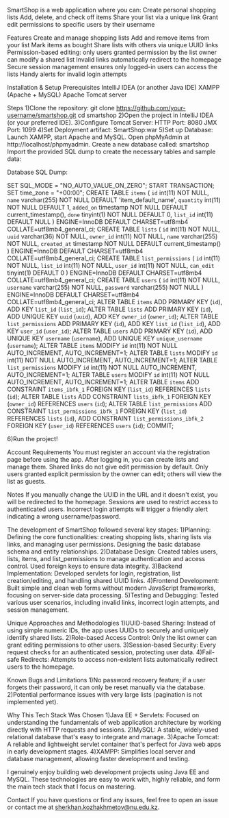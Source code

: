 SmartShop is a web application where you can:
Create personal shopping lists
Add, delete, and check off items
Share your list via a unique link
Grant edit permissions to specific users by their username

Features
Create and manage shopping lists
Add and remove items from your list
Mark items as bought
Share lists with others via unique UUID links
Permission-based editing: only users granted permission by the list owner can modify a shared list
Invalid links automatically redirect to the homepage
Secure session management ensures only logged-in users can access the lists
Handy alerts for invalid login attempts

Installation & Setup
Prerequisites
IntelliJ IDEA (or another Java IDE)
XAMPP (Apache + MySQL)
Apache Tomcat server

Steps
1)Clone the repository:
git clone https://github.com/your-username/smartshop.git
cd smartshop
2)Open the project in IntelliJ IDEA (or your preferred IDE).
3)Configure Tomcat Server:
HTTP Port: 8080
JMX Port: 1099
4)Set Deployment artifact: SmartShop:war
5)Set up Database:
Launch XAMPP, start Apache and MySQL.
Open phpMyAdmin at http://localhost/phpmyadmin.
Create a new database called:
smartshop
Import the provided SQL dump to create the necessary tables and sample data:

Database SQL Dump:

SET SQL_MODE = "NO_AUTO_VALUE_ON_ZERO";
START TRANSACTION;
SET time_zone = "+00:00";
CREATE TABLE `items` (
  `id` int(11) NOT NULL,
  `name` varchar(255) NOT NULL DEFAULT 'item_default_name',
  `quantity` int(11) NOT NULL DEFAULT 1,
  `added_on` timestamp NOT NULL DEFAULT current_timestamp(),
  `done` tinyint(1) NOT NULL DEFAULT 0,
  `list_id` int(11) DEFAULT NULL
) ENGINE=InnoDB DEFAULT CHARSET=utf8mb4 COLLATE=utf8mb4_general_ci;
CREATE TABLE `lists` (
  `id` int(11) NOT NULL,
  `uuid` varchar(36) NOT NULL,
  `owner_id` int(11) NOT NULL,
  `name` varchar(255) NOT NULL,
  `created_at` timestamp NOT NULL DEFAULT current_timestamp()
) ENGINE=InnoDB DEFAULT CHARSET=utf8mb4 COLLATE=utf8mb4_general_ci;
CREATE TABLE `list_permissions` (
  `id` int(11) NOT NULL,
  `list_id` int(11) NOT NULL,
  `user_id` int(11) NOT NULL,
  `can_edit` tinyint(1) DEFAULT 0
) ENGINE=InnoDB DEFAULT CHARSET=utf8mb4 COLLATE=utf8mb4_general_ci;
CREATE TABLE `users` (
  `id` int(11) NOT NULL,
  `username` varchar(255) NOT NULL,
  `password` varchar(255) NOT NULL
) ENGINE=InnoDB DEFAULT CHARSET=utf8mb4 COLLATE=utf8mb4_general_ci;
ALTER TABLE `items`
  ADD PRIMARY KEY (`id`),
  ADD KEY `list_id` (`list_id`);
ALTER TABLE `lists`
  ADD PRIMARY KEY (`id`),
  ADD UNIQUE KEY `uuid` (`uuid`),
  ADD KEY `owner_id` (`owner_id`);
ALTER TABLE `list_permissions`
  ADD PRIMARY KEY (`id`),
  ADD KEY `list_id` (`list_id`),
  ADD KEY `user_id` (`user_id`);
ALTER TABLE `users`
  ADD PRIMARY KEY (`id`),
  ADD UNIQUE KEY `username` (`username`),
  ADD UNIQUE KEY `unique_username` (`username`);
ALTER TABLE `items`
  MODIFY `id` int(11) NOT NULL AUTO_INCREMENT, AUTO_INCREMENT=1;
ALTER TABLE `lists`
  MODIFY `id` int(11) NOT NULL AUTO_INCREMENT, AUTO_INCREMENT=1;
ALTER TABLE `list_permissions`
  MODIFY `id` int(11) NOT NULL AUTO_INCREMENT, AUTO_INCREMENT=1;
ALTER TABLE `users`
  MODIFY `id` int(11) NOT NULL AUTO_INCREMENT, AUTO_INCREMENT=1;
ALTER TABLE `items`
  ADD CONSTRAINT `items_ibfk_1` FOREIGN KEY (`list_id`) REFERENCES `lists` (`id`);
ALTER TABLE `lists`
  ADD CONSTRAINT `lists_ibfk_1` FOREIGN KEY (`owner_id`) REFERENCES `users` (`id`);
ALTER TABLE `list_permissions`
  ADD CONSTRAINT `list_permissions_ibfk_1` FOREIGN KEY (`list_id`) REFERENCES `lists` (`id`),
  ADD CONSTRAINT `list_permissions_ibfk_2` FOREIGN KEY (`user_id`) REFERENCES `users` (`id`);
COMMIT;

6)Run the project!

Account Requirements
You must register an account via the registration page before using the app.
After logging in, you can create lists and manage them.
Shared links do not give edit permission by default. Only users granted explicit permission by the owner can edit; others will view the list as guests.

Notes
If you manually change the UUID in the URL and it doesn't exist, you will be redirected to the homepage.
Sessions are used to restrict access to authenticated users.
Incorrect login attempts will trigger a friendly alert indicating a wrong username/password.

The development of SmartShop followed several key stages:
1)Planning:
Defining the core functionalities: creating shopping lists, sharing lists via links, and managing user permissions.
Designing the basic database schema and entity relationships.
2)Database Design:
Created tables users, lists, items, and list_permissions to manage authentication and access control.
Used foreign keys to ensure data integrity.
3)Backend Implementation:
Developed servlets for login, registration, list creation/editing, and handling shared UUID links.
4)Frontend Development:
Built simple and clean web forms without modern JavaScript frameworks, focusing on server-side data processing.
5)Testing and Debugging:
Tested various user scenarios, including invalid links, incorrect login attempts, and session management.

Unique Approaches and Methodologies
1)UUID-based Sharing:
Instead of using simple numeric IDs, the app uses UUIDs to securely and uniquely identify shared lists.
2)Role-based Access Control:
Only the list owner can grant editing permissions to other users.
3)Session-based Security:
Every request checks for an authenticated session, protecting user data.
4)Fail-safe Redirects:
Attempts to access non-existent lists automatically redirect users to the homepage.

Known Bugs and Limitations
1)No password recovery feature; if a user forgets their password, it can only be reset manually via the database.
2)Potential performance issues with very large lists (pagination is not implemented yet).

Why This Tech Stack Was Chosen
1)Java EE + Servlets:
Focused on understanding the fundamentals of web application architecture by working directly with HTTP requests and sessions.
2)MySQL:
A stable, widely-used relational database that's easy to integrate and manage.
3)Apache Tomcat:
A reliable and lightweight servlet container that's perfect for Java web apps in early development stages.
4)XAMPP:
Simplifies local server and database management, allowing faster development and testing.

I genuinely enjoy building web development projects using Java EE and MySQL.
These technologies are easy to work with, highly reliable, and form the main tech stack that I focus on mastering.

Contact
If you have questions or find any issues, feel free to open an issue or contact me at sherkhan.kozhakhmetov@nu.edu.kz.
